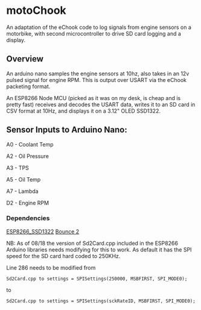 # motoChook
An adaptation of the eChook code to log signals from engine sensors on a motorbike, with second microcontroller to drive SD card logging and a display.

## Overview

An arduino nano samples the engine sensors at 10hz, also takes in an 12v pulsed signal for engine RPM. This is output over USART via the eChook packeting format.

An ESP8266 Node MCU (picked as it was on my desk, is cheap and is pretty fast) receives and decodes the USART data, writes it to an SD card in CSV format at 10Hz, and displays it on a 3.12" OLED SSD1322.

## Sensor Inputs to Arduino Nano:

A0 - Coolant Temp

A2 - Oil Pressure

A3 - TPS

A5 - Oil Temp

A7 - Lambda

D2 - Engine RPM

### Dependencies

[ESP8266_SSD1322](https://github.com/winneymj/ESP8266_SSD1322)
[Bounce 2](https://github.com/thomasfredericks/Bounce2)

NB: As of 08/18 the version of Sd2Card.cpp included in the ESP8266 Arduino libraries needs modifying for this to work. As default it has the SPI speed for the SD card hard coded to 250KHz.

Line 286 needs to be modified from
```
Sd2Card.cpp to settings = SPISettings(250000, MSBFIRST, SPI_MODE0);
```
to
```
Sd2Card.cpp to settings = SPISettings(sckRateID, MSBFIRST, SPI_MODE0);
```
